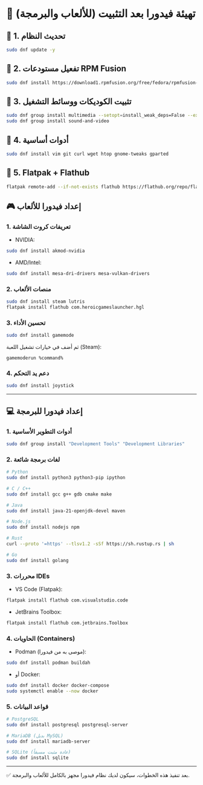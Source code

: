 # 🚀 تهيئة فيدورا بعد التثبيت (للألعاب والبرمجة)

## 📌 1. تحديث النظام
```bash
sudo dnf update -y
```

## 📌 2. تفعيل مستودعات RPM Fusion
```bash
sudo dnf install https://download1.rpmfusion.org/free/fedora/rpmfusion-free-release-$(rpm -E %fedora).noarch.rpm https://download1.rpmfusion.org/nonfree/fedora/rpmfusion-nonfree-release-$(rpm -E %fedora).noarch.rpm
```

## 📌 3. تثبيت الكوديكات ووسائط التشغيل
```bash
sudo dnf group install multimedia --setopt=install_weak_deps=False --exclude=PackageKit-gstreamer-plugin
sudo dnf group install sound-and-video
```

## 📌 4. أدوات أساسية
```bash
sudo dnf install vim git curl wget htop gnome-tweaks gparted
```

## 📌 5. Flatpak + Flathub
```bash
flatpak remote-add --if-not-exists flathub https://flathub.org/repo/flathub.flatpakrepo
```

## 🎮 إعداد فيدورا للألعاب

### 1. تعريفات كروت الشاشة
- NVIDIA:
```bash
sudo dnf install akmod-nvidia
```
- AMD/Intel:
```bash
sudo dnf install mesa-dri-drivers mesa-vulkan-drivers
```

### 2. منصات الألعاب
```bash
sudo dnf install steam lutris
flatpak install flathub com.heroicgameslauncher.hgl
```

### 3. تحسين الأداء
```bash
sudo dnf install gamemode
```
ثم أضف في خيارات تشغيل اللعبة (Steam):
```
gamemoderun %command%
```

### 4. دعم يد التحكم
```bash
sudo dnf install joystick
```

---

## 💻 إعداد فيدورا للبرمجة

### 1. أدوات التطوير الأساسية
```bash
sudo dnf group install "Development Tools" "Development Libraries"
```

### 2. لغات برمجة شائعة
```bash
# Python
sudo dnf install python3 python3-pip ipython

# C / C++
sudo dnf install gcc g++ gdb cmake make

# Java
sudo dnf install java-21-openjdk-devel maven

# Node.js
sudo dnf install nodejs npm

# Rust
curl --proto '=https' --tlsv1.2 -sSf https://sh.rustup.rs | sh

# Go
sudo dnf install golang
```

### 3. محررات IDEs
- VS Code (Flatpak):
```bash
flatpak install flathub com.visualstudio.code
```
- JetBrains Toolbox:
```bash
flatpak install flathub com.jetbrains.Toolbox
```

### 4. الحاويات (Containers)
- Podman (موصى به من فيدورا):
```bash
sudo dnf install podman buildah
```
- أو Docker:
```bash
sudo dnf install docker docker-compose
sudo systemctl enable --now docker
```

### 5. قواعد البيانات
```bash
# PostgreSQL
sudo dnf install postgresql postgresql-server

# MariaDB (بديل MySQL)
sudo dnf install mariadb-server

# SQLite (عادة مثبت مسبقاً)
sudo dnf install sqlite
```

---

✅ بعد تنفيذ هذه الخطوات، سيكون لديك نظام فيدورا مجهز بالكامل للألعاب والبرمجة.
